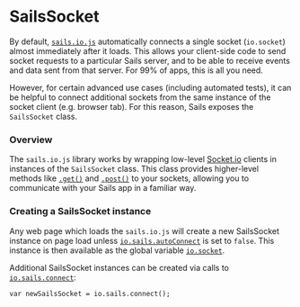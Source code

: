 # SailsSocket

By default, [`sails.io.js`](http://sailsjs.org/documentation/reference/web-sockets/socket-client) automatically connects a single socket (`io.socket`) almost immediately after it loads.  This allows your client-side code to send socket requests to a particular Sails server, and to be able to receive events and data sent from that server.  For 99% of apps, this is all you need.

However, for certain advanced use cases (including automated tests), it can be helpful to connect additional sockets from the same instance of the socket client (e.g. browser tab).  For this reason, Sails exposes the `SailsSocket` class.


### Overview

The `sails.io.js` library works by wrapping low-level [Socket.io](http://socket.io) clients in instances of the `SailsSocket` class.  This class provides higher-level methods like [`.get()`](http://sailsjs.org/documentation/reference/web-sockets/socket-client/io-socket-get) and [`.post()`](http://sailsjs.org/documentation/reference/web-sockets/socket-client/io-socket-post) to your sockets, allowing you to communicate with your Sails app in a familiar way.


### Creating a SailsSocket instance

Any web page which loads the `sails.io.js` will create a new SailsSocket instance on page load unless [`io.sails.autoConnect`](http://sailsjs.org/documentation/reference/web-sockets/socket-client/io-sails#?autoconnect) is set to `false`.  This instance is then available as the global variable [`io.socket`](http://sailsjs.org/documentation/reference/web-sockets/socket-client/io-socket).

Additional SailsSocket instances can be created via calls to [`io.sails.connect`](http://sailsjs.org/documentation/reference/web-sockets/socket-client/io-sails#?the-connect-method):

```
var newSailsSocket = io.sails.connect();
```


<docmeta name="displayName" value="SailsSocket">
<docmeta name="pageType" value="class">
